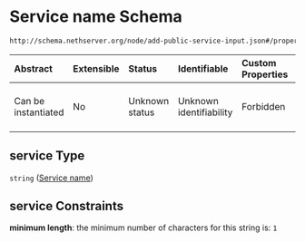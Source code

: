 # Service name Schema

```txt
http://schema.nethserver.org/node/add-public-service-input.json#/properties/service
```



| Abstract            | Extensible | Status         | Identifiable            | Custom Properties | Additional Properties | Access Restrictions | Defined In                                                                                   |
| :------------------ | :--------- | :------------- | :---------------------- | :---------------- | :-------------------- | :------------------ | :------------------------------------------------------------------------------------------- |
| Can be instantiated | No         | Unknown status | Unknown identifiability | Forbidden         | Allowed               | none                | [add-public-service-input.json\*](node/add-public-service-input.json "open original schema") |

## service Type

`string` ([Service name](add-public-service-input-properties-service-name.md))

## service Constraints

**minimum length**: the minimum number of characters for this string is: `1`
